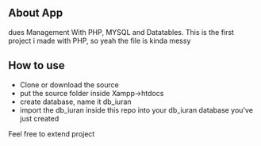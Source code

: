 ## About App

dues Management With PHP, MYSQL and Datatables. This is the first project i made with PHP, so yeah the file is kinda messy

## How to use

- Clone or download the source
- put the source folder inside Xampp->htdocs
- create database, name it db_iuran
- import the db_iuran inside this repo into your db_iuran database you've just created



Feel free to extend project
